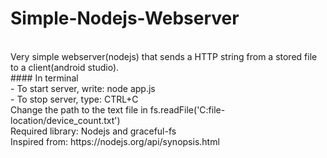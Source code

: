 # Simple-Nodejs-Webserver
<br>
Very simple webserver(nodejs) 
that sends a HTTP string from a stored file to a client(android studio).
<br>
#### In terminal <br>
- To start server, write: node app.js<br>
- To stop server, type: CTRL+C
<br>
Change the path to the text file in fs.readFile('C:file-location/device_count.txt')<br>
Required library: Nodejs and graceful-fs<br>
Inspired from: https://nodejs.org/api/synopsis.html
